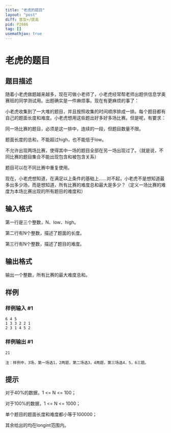 ```yaml
---
title: "老虎的题目"
layout: "post"
diff: 普及+/提高
pid: P2686
tag: []
usemathjax: true
---
```


# 老虎的题目
## 题目描述

随着小老虎做题越来越多，现在可做小老师了，小老虎经常帮老师出题供信息学奥赛班的同学测试用。出题确实是一件麻烦事。现在有更麻烦的事了：

小老虎收集到了一大堆的题目，并且按照收集的时间顺序排成一排。每个题目都有自己的题面长度和难度。小老虎想用这些题出好多好多场比赛。但是呢，有要求：

同一场比赛的题目，必须是这一排中，连续的一段，但题目数量不限。

题面长度的总和，不能超过high，也不能低于low。

不允许出现两场比赛，使得其中一场的题目全部在另一场出现过了。（就是说，不同比赛的题目集合不能出现包含和被包含关系）

题目可以在不同比赛中重复使用。


现在，小老虎想知道，在满足以上条件的基础上……对不起，小老虎不是想知道最多出多少场，而是想知道，所有比赛的难度总和最大是多少？（定义一场比赛的难度为本场比赛出现的所有题目的难度和）

## 输入格式

第一行是三个整数，N、low、high。

第二行有N个整数，描述了题面的长度。

第三行有N个整数，描述了题目的难度。

## 输出格式

输出一个整数，所有比赛的最大难度总和。

## 样例

### 样例输入 #1
```
6 4 5
1 3 3 2 2 1
2 3 1 4 5 2

```
### 样例输出 #1
```
21

注：样例中，3场，第一场选1，2两题，第二场选3，4两题，第三场选4，5，6三题。

```
## 提示

对于40%的数据，1 <= N <= 100；

对于100%的数据，1 <= N <= 1000；

单个题目的题面长度和难度都小等于100000；

其余给出的均在longint范围内。

